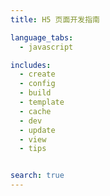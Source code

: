```yaml
---
title: H5 页面开发指南

language_tabs:
  - javascript

includes:
  - create
  - config
  - build
  - template
  - cache  
  - dev
  - update
  - view
  - tips


search: true
---
```



